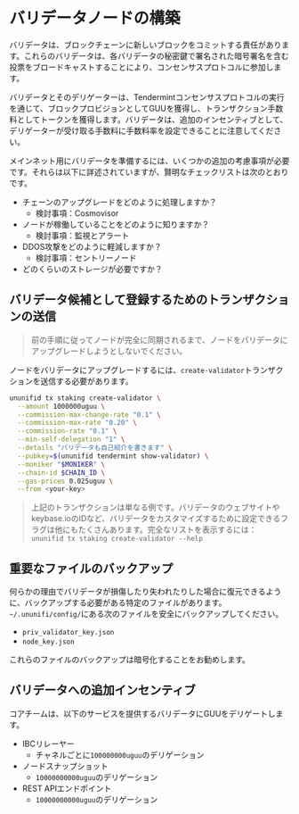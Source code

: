 # バリデータノードの構築

バリデータは、ブロックチェーンに新しいブロックをコミットする責任があります。これらのバリデータは、各バリデータの秘密鍵で署名された暗号署名を含む投票をブロードキャストすることにより、コンセンサスプロトコルに参加します。

バリデータとそのデリゲーターは、Tendermintコンセンサスプロトコルの実行を通じて、ブロックプロビジョンとしてGUUを獲得し、トランザクション手数料としてトークンを獲得します。バリデータは、追加のインセンティブとして、デリゲーターが受け取る手数料に手数料率を設定できることに注意してください。

メインネット用にバリデータを準備するには、いくつかの追加の考慮事項が必要です。それらは以下に詳述されていますが、賢明なチェックリストは次のとおりです。

- チェーンのアップグレードをどのように処理しますか？
  - 検討事項：Cosmovisor
- ノードが稼働していることをどのように知りますか？
  - 検討事項：監視とアラート
- DDOS攻撃をどのように軽減しますか？
  - 検討事項：セントリーノード
- どのくらいのストレージが必要ですか？

## バリデータ候補として登録するためのトランザクションの送信

> 前の手順に従ってノードが完全に同期されるまで、ノードをバリデータにアップグレードしようとしないでください。

ノードをバリデータにアップグレードするには、`create-validator`トランザクションを送信する必要があります。

```Bash
ununifid tx staking create-validator \
  --amount 1000000uguu \
  --commission-max-change-rate "0.1" \
  --commission-max-rate "0.20" \
  --commission-rate "0.1" \
  --min-self-delegation "1" \
  --details "バリデータも自己紹介を書きます" \
  --pubkey=$(ununifid tendermint show-validator) \
  --moniker "$MONIKER" \
  --chain-id $CHAIN_ID \
  --gas-prices 0.025uguu \
  --from <your-key>
```

> 上記のトランザクションは単なる例です。バリデータのウェブサイトやkeybase.ioのIDなど、バリデータをカスタマイズするために設定できるフラグは他にもたくさんあります。完全なリストを表示するには：
> `ununifid tx staking create-validator --help`

## 重要なファイルのバックアップ

何らかの理由でバリデータが損傷したり失われたりした場合に復元できるように、バックアップする必要がある特定のファイルがあります。`~/.ununifi/config/`にある次のファイルを安全にバックアップしてください。

- `priv_validator_key.json`
- `node_key.json`

これらのファイルのバックアップは暗号化することをお勧めします。

## バリデータへの追加インセンティブ

コアチームは、以下のサービスを提供するバリデータにGUUをデリゲートします。

- IBCリレーヤー
  - チャネルごとに`100000000uguu`のデリゲーション
- ノードスナップショット
  - `10000000000uguu`のデリゲーション
- REST APIエンドポイント
  - `10000000000uguu`のデリゲーション
